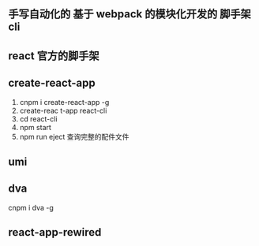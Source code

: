 



##  手写自动化的 基于 webpack 的模块化开发的 脚手架 cli  




## react 官方的脚手架  

## create-react-app
1. cnpm i  create-react-app -g 
2. create-reac  t-app react-cli  
3. cd react-cli 
4. npm start
5. npm run eject   查询完整的配件文件  

## umi 


## dva
cnpm i dva -g


## react-app-rewired 